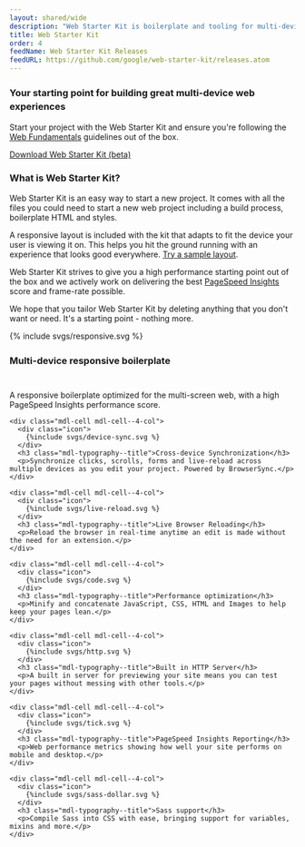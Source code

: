 ```yaml
---
layout: shared/wide
description: "Web Starter Kit is boilerplate and tooling for multi-device development"
title: Web Starter Kit
order: 4
feedName: Web Starter Kit Releases
feedURL: https://github.com/google/web-starter-kit/releases.atom
---
```


<style>
.mdl-cell h3 {
  height: 48px;
  line-height: 24px;
}
</style>

<div class="wf-subheading">
  <div class="page-content mdl-typography--text-center mdl-grid">
    <div class="mdl-cell mdl-cell--1-col"></div>
    <div class="mdl-cell mdl-cell--10-col">
      <h3>Your starting point for building great multi-device web experiences</h3>
      <p>Start your project with the Web Starter Kit and ensure you're following the <a href="/web/fundamentals/">Web Fundamentals</a> guidelines out of the box.</p>
      <a class="mdl-button mdl-js-button mdl-button--raised" href="https://github.com/google/web-starter-kit/releases/latest">Download Web Starter Kit (beta)</a>
    </div>
    <div class="mdl-cell mdl-cell--1-col"></div>
  </div>
</div>

<div class="page-content">

  <h3>What is Web Starter Kit?</h3>

  <p>Web Starter Kit is an easy way to start a new project. It comes
  with all the files you could need to start a new web project including
  a build process, boilerplate HTML and styles.</p>

  <p>
    A responsive layout is included with the kit that adapts to fit the device your user is viewing it on. This helps you hit the ground running with an experience that looks good everywhere. <a href="http://google.github.io/web-starter-kit/hello-world/">Try a sample layout</a>.
  </p>

  <p>
    Web Starter Kit strives to give you a high performance starting point out of the box and we actively work on delivering the best <a href="https://developers.google.com/speed/pagespeed/insights/">PageSpeed Insights</a> score and frame-rate possible.
  </p>

  <p>
    We hope that you tailor Web Starter Kit by deleting anything that you don't want or need. It's a starting point - nothing more.
  </p>

  <div class="mdl-grid mdl-typography--text-center">
    <div class="mdl-cell mdl-cell--4-col">
      <div class="icon">
        {% include svgs/responsive.svg %}
      </div>
      <h3 class="mdl-typography--title">Multi-device responsive boilerplate</h3>
      <p>A responsive boilerplate optimized for the multi-screen web, with a high PageSpeed Insights performance score.</p>
    </div>

    <div class="mdl-cell mdl-cell--4-col">
      <div class="icon">
        {%include svgs/device-sync.svg %}
      </div>
      <h3 class="mdl-typography--title">Cross-device Synchronization</h3>
      <p>Synchronize clicks, scrolls, forms and live-reload across multiple devices as you edit your project. Powered by BrowserSync.</p>
    </div>

    <div class="mdl-cell mdl-cell--4-col">
      <div class="icon">
        {%include svgs/live-reload.svg %}
      </div>
      <h3 class="mdl-typography--title">Live Browser Reloading</h3>
      <p>Reload the browser in real-time anytime an edit is made without the need for an extension.</p>
    </div>

    <div class="mdl-cell mdl-cell--4-col">
      <div class="icon">
        {%include svgs/code.svg %}
      </div>
      <h3 class="mdl-typography--title">Performance optimization</h3>
      <p>Minify and concatenate JavaScript, CSS, HTML and Images to help keep your pages lean.</p>
    </div>

    <div class="mdl-cell mdl-cell--4-col">
      <div class="icon">
        {%include svgs/http.svg %}
      </div>
      <h3 class="mdl-typography--title">Built in HTTP Server</h3>
      <p>A built in server for previewing your site means you can test your pages without messing with other tools.</p>
    </div>

    <div class="mdl-cell mdl-cell--4-col">
      <div class="icon">
        {%include svgs/tick.svg %}
      </div>
      <h3 class="mdl-typography--title">PageSpeed Insights Reporting</h3>
      <p>Web performance metrics showing how well your site performs on mobile and desktop.</p>
    </div>

    <div class="mdl-cell mdl-cell--4-col">
      <div class="icon">
        {%include svgs/sass-dollar.svg %}
      </div>
      <h3 class="mdl-typography--title">Sass support</h3>
      <p>Compile Sass into CSS with ease, bringing support for variables, mixins and more.</p>
    </div>
  </div>
</div>
